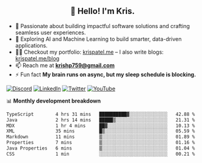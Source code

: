 <h2 align="center">👋 Hello! I'm Kris.</h2>

- 🚀 Passionate about building impactful software solutions and crafting seamless user experiences.<br>
- 🤖 Exploring AI and Machine Learning to build smarter, data-driven applications.<br>
- 👨‍💻 Checkout my portfolio: [krispatel.me](https://krispatel.me) – I also write blogs: [krispatel.me/blog](https://krispatel.me/blog)
- 📫 Reach me at **krishp759@gmail.com**<br>
- ⚡ Fun fact **My brain runs on async, but my sleep schedule is blocking.**

[![Discord](https://img.shields.io/badge/discord-36393e?style=for-the-badge&logo=discord&logoColor=#5865F2)](https://discord.gg/684004012210651146)
[![LinkedIn](https://img.shields.io/badge/linkedin-0072b1?style=for-the-badge&logo=linkedin&logoColor=#0A66C2)](linkedin.com/in/kris-patel-985158250/)
[![Twitter](https://img.shields.io/badge/Twitter-1DA1F2?style=for-the-badge&logo=twitter&logoColor=white)](https://twitter.com/Kris__Logan)
[![YouTube](https://img.shields.io/badge/YouTube-FF0000?style=for-the-badge&logo=youtube&logoColor=white)](https://youtube.com/@krisgenics4404) 

📊 **Monthly development breakdown**
<!--START_SECTION:waka-->

```txt
TypeScript        4 hrs 31 mins   ██████████▓░░░░░░░░░░░░░░   42.88 %
Java              2 hrs 14 mins   █████▒░░░░░░░░░░░░░░░░░░░   21.31 %
MDX               1 hr 4 mins     ██▓░░░░░░░░░░░░░░░░░░░░░░   10.13 %
XML               35 mins         █▒░░░░░░░░░░░░░░░░░░░░░░░   05.59 %
Markdown          11 mins         ▒░░░░░░░░░░░░░░░░░░░░░░░░   01.89 %
Properties        7 mins          ▒░░░░░░░░░░░░░░░░░░░░░░░░   01.16 %
Java Properties   6 mins          ▒░░░░░░░░░░░░░░░░░░░░░░░░   01.04 %
CSS               1 min           ░░░░░░░░░░░░░░░░░░░░░░░░░   00.21 %
```

<!--END_SECTION:waka-->
